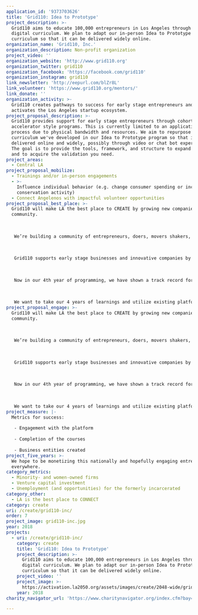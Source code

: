 ```yaml
---
application_id: '9373703626'
title: 'Grid110: Idea to Prototype'
project_description: >-
  Grid110 aims to educate 100,000 entrepreneurs in Los Angeles through free
  digital curriculum. We plan to adapt our in-person Idea to Prototype
  curriculum so that it can be delivered widely online.
organization_name: 'Grid110, Inc.'
organization_description: Non-profit organization
project_video: ''
organization_website: 'http://www.grid110.org'
organization_twitter: grid110
organization_facebook: 'https://facebook.com/grid110'
organization_instagram: grid110
link_newsletter: 'http://eepurl.com/blZr8L'
link_volunteer: 'https://www.grid110.org/mentors/'
link_donate: ''
organization_activity: >-
  Grid110 creates pathways to success for early stage entrepreneurs and
  activates the Los Angeles startup ecosystem.
project_proposal_description: >-
  Grid110 provides support for early stage entrepreneurs through cohort based,
  accelerator style programs. This is currently limited to an application
  process due to physical bandwidth and resources. We aim to repurpose the
  curriculum we've developed in our Idea to Prototype program so that it can be
  delivered online and widely, possibly through video or chat bot experience.
  The goal is to provide the tools, framework, and structure to expand an idea
  and to acquire the validation you need.
project_areas:
  - Central LA
project_proposal_mobilize:
  - Trainings and/or in-person engagements
  - >-
    Influence individual behavior (e.g. change consumer spending or increase
    conservation activity)
  - Connect Angelenos with impactful volunteer opportunities
project_proposal_best_place: >-
  Grid110 will make LA the best place to CREATE by growing new companies through
  community. 
   
   
   
   We’re building a community of entrepreneurs, doers, movers shakers, and business makers, and we’re currently stimulating the economy in Downtown LA by supporting the growth of startup companies, and ultimately creating jobs. 
   
   
   
   Grid110 supports early stage businesses and innovative companies by providing a free workspace, mentoring and access to resources. It’s our aim that startups participating in our program will be able to scale with a stable trajectory, thus stimulating economic development in LA. 
   
   
   
   Now in our 4th year of programming, we have shown a track record for supporting early stage entrepreneurs through critical challenges, who have gone on to create jobs, lease office space and scale their businesses. Creating jobs and keeping talent in LA is a hugely important byproduct of our programing, and major part of why we’re doing what we’re doing.
   
   
   
   We want to take our 4 years of learnings and utilize existing platforms that can enable us to adapt and deliver our curriculum to anyone, anywhere. We want to specifically focus marketing to underrepresented minority communities and social enterprises to provide access to education, tools and resources
project_proposal_engage: >-
  Grid110 will make LA the best place to CREATE by growing new companies through
  community. 
   
   
   
   We’re building a community of entrepreneurs, doers, movers shakers, and business makers, and we’re currently stimulating the economy in Downtown LA by supporting the growth of startup companies, and ultimately creating jobs. 
   
   
   
   Grid110 supports early stage businesses and innovative companies by providing a free workspace, mentoring and access to resources. It’s our aim that startups participating in our program will be able to scale with a stable trajectory, thus stimulating economic development in LA. 
   
   
   
   Now in our 4th year of programming, we have shown a track record for supporting early stage entrepreneurs through critical challenges, who have gone on to create jobs, lease office space and scale their businesses. Creating jobs and keeping talent in LA is a hugely important byproduct of our programing, and major part of why we’re doing what we’re doing.
   
   
   
   We want to take our 4 years of learnings and utilize existing platforms that can enable us to adapt and deliver our curriculum to anyone, anywhere. We want to specifically focus marketing to underrepresented minority communities and social enterprises to provide access to education, tools and resources
project_measure: |-
  Metrics for success:
   
   - Engagement with the platform
   
   - Completion of the courses
   
   - Business entities created
project_five_years: >-
  We hope to be monetizing this nationally and hopefully engaging entrepreneurs
  everywhere.
category_metrics:
  - Minority- and women-owned firms
  - Venture capital investment
  - Unemployment (and opportunities) for the formerly incarcerated
category_other:
  - LA is the best place to CONNECT
category: create
uri: /create/grid110-inc/
order: 7
project_image: grid110-inc.jpg
year: 2018
projects:
  - uri: /create/grid110-inc/
    category: create
    title: 'Grid110: Idea to Prototype'
    project_description: >-
      Grid110 aims to educate 100,000 entrepreneurs in Los Angeles through free
      digital curriculum. We plan to adapt our in-person Idea to Prototype
      curriculum so that it can be delivered widely online.
    project_video: ''
    project_image: >-
      https://activation.la2050.org/assets/images/create/2048-wide/grid110-inc.jpg
    year: 2018
charity_navigator_url: 'https://www.charitynavigator.org/index.cfm?bay=search.profile&ein=474318779'

---
```

